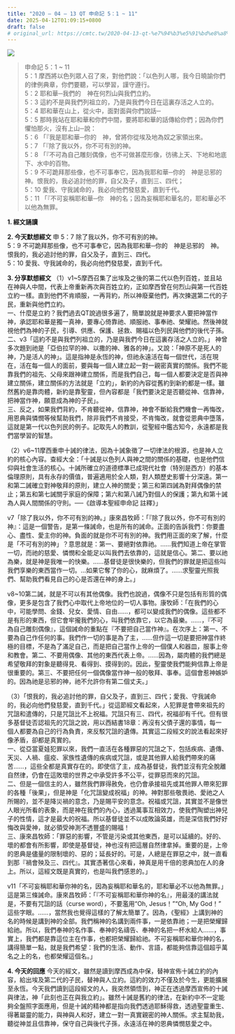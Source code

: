 ```yaml
---
title: "2020 – 04 – 13 QT 申命記 5：1 ~ 11"
date: 2025-04-12T01:09:15+0800
draft: false
# original_url: https://cmtc.tw/2020-04-13-qt-%e7%94%b3%e5%91%bd%e8%a8%98-5%ef%bc%9a1-11
---
```


![](/images/qt.jpg)
> 申命記 5：1 ~ 11  
> 5：1 摩西將以色列眾人召了來，對他們說：「以色列人哪，我今日曉諭你們的律例典章，你們要聽，可以學習，謹守遵行。  
> 5：2 耶和華─我們的　神在何烈山與我們立約。  
> 5：3 這約不是與我們列祖立的，乃是與我們今日在這裏存活之人立的。  
> 5：4 耶和華在山上，從火中，面對面與你們說話─  
> 5：5 那時我站在耶和華和你們中間，要將耶和華的話傳給你們；因為你們懼怕那火，沒有上山─說：  
> 5：6 「『我是耶和華─你的　神，曾將你從埃及地為奴之家領出來。  
> 5：7 「『除了我以外，你不可有別的神。  
> 5：8 「『不可為自己雕刻偶像，也不可做甚麼形像，彷彿上天、下地和地底下、水中的百物。  
> 5：9 不可跪拜那些像，也不可事奉它，因為我耶和華─你的　神是忌邪的　神。恨我的，我必追討他的罪，自父及子，直到三、四代；  
> 5：10 愛我、守我誡命的，我必向他們發慈愛，直到千代。  
> 5：11 「『不可妄稱耶和華─你　神的名；因為妄稱耶和華名的，耶和華必不以他為無罪。

**1. 經文誦讀**

**2.  今天默想經文**
申 5：7 除了我以外，你不可有別的神。  
5：9 不可跪拜那些像，也不可事奉它，因為我耶和華─你的　神是忌邪的　神。恨我的，我必追討他的罪，自父及子，直到三、四代。  
5：10 愛我、守我誡命的，我必向他們發慈愛，直到千代。

**3. 分享默想經文**
（1）v1\~5摩西召集了出埃及之後的第二代以色列百姓，並且站在神與人中間，代表上帝重新再次與百姓立約，正如摩西曾在何烈山與第一代百姓立約一樣。直到他們不肯順服，一再背約，所以神廢棄他們，再次揀選第二代的子民，重新與他們立約。  
一、什麼是立約？我們過去QT說過很多遍了，簡單說就是神要求人要把神當作神，承認耶和華是獨一真神，要專心倚靠祂、順服祂、事奉祂、榮耀祂。然後神就視他們為神的子民，引導、供應、保護、拯救、賜福以色列民與他們的後代子孫。  
二、v3「這約不是與我們列祖立的，乃是與我們今日在這裏存活之人立的。」 神曾多次題到祂是「亞伯拉罕的神、以撒的神、雅各的神」。又說：「神原不是死人的神，乃是活人的神」。這是指神是永恆的神，但祂永遠活在每一個世代，活在現在，活在每一個人的面前，要與每一個人建立起一對一親密真實的關係。我們不能靠我們的祖先、父母來跟神建立關係，而是我們自己，每一個人都要決定是否與神建立關係，建立關係的方法就是「立約」，新約的內容從舊約到新約都是一樣。雖然舊約是靠肉體，新約是靠聖靈，但內容都是「我們要決定是否聽從神、信靠神，把神當作神，願意成為神的子民」。  
三、反之，如果我們背約，不肯聽從神，信靠神，神會不斷給我們機會一再悔改，用恩典與憐憫等候幫助我們，除非我們不肯接受，不肯悔改，就會從恩典中墮落，這就是第一代以色列民的例子。記取先人的教訓，從聖經中鑑古知今，永遠都是我們當學習的智慧。

（2）v6\~11摩西重申十誡的律法，因為十誡象徵了一切律法的根源，也是神人立約的核心內容。查經大全：「十誡是以色列人與神之間的關係的基礎，也是他們信仰與社會生活的核心。十誡所確立的道德標準已成現代社會（特別是西方）的基本倫理原則，具有永存的價值，普遍適用於全人類，對人類歷史影響十分深遠。第一和第二誡確立對神敬拜的原則，建立人神的關愛；第三和第四誡為對拜偶像的禁止；第五和第七誡關乎家庭的保障；第六和第八誡乃對個人的保護；第九和第十誡為人與人間關係的守則。──《啟導本聖經申命記 註釋》」

v7「除了我以外，你不可有別的神。」康來昌牧師：「『除了我以外，你不可有別的神』：這是一個警告，是第一條誡命，也是所有的誡命。正面的告訴我們：你要盡心、盡性、愛主你的神。負面的就是你不可有別的神。我們用正面的來了解，什麼是「不可有別的神」？意思就是：第一、要絕對依靠祂。……我們知道上帝在掌管一切，而祂的慈愛、憐憫和全能足以叫我們去依靠的，這就是信心。第二、要以祂為樂，就是神是我唯一的快樂。……基督徒是很快樂的，但我們的罪就是把這些叫我們享樂的東西當作一切。…如果它奪了你的心，就麻煩了。……求聖靈光照我們、幫助我們看見自己的心是否還在神的身上。」

v8\~10第二誡，就是不可以有其他偶像。我們也說過，偶像不只是包括有形質的偶像，更多是包含了我們心中取代上帝地位的一切人事物。康牧師：「在我們的心中，可能學問、金錢、兒女、愛情、自由……，都可以變成我們的偶像。這些都不是有形的東西，但它會牢攏我們的心，叫我們依靠它，以它為最樂。……，『不可為自己雕刻偶像』，這個誡命的重點在『不要把自己當作神』。在次序上：第一、不要為自己作任何的事。我們作一切的事是為了主，……但作這一切是要把神當作終極的目標，不是為了滿足自己，而是把自己當作上帝的一個僕人和器皿，服事上帝和教會。第二、不要用偶像、其他的東西代表上帝。……因為，屬肉體的我們總是希望敬拜的對象是聽得見、看得到、摸得到的。因此，聖靈使我們能夠信靠上帝是很重要的。第三、不要把任何一個偶像當作神一般的敬拜、事奉。這個會惹神嫉妒的。因為祂是忌邪的神，祂不允許你有第二個丈夫。」

（3）「恨我的，我必追討他的罪，自父及子，直到三、四代；愛我、守我誡命的，我必向他們發慈愛，直到千代。」從這節經文看起來，人犯罪是會帶來祖先的咒詛和遣傳的，只是咒詛比不上祝福。咒詛只有三、四代，祝福卻有千代。但有很多基督徒否認祖先的咒詛之說，用以西結書18章：再沒有父債子還的事情，每一個人都要為自己的行為負責，來反駁咒詛的遺傳。其實這二段經文的說法看起來好像矛盾，卻都是真實的。  
一、從亞當夏娃犯罪以來，我們一直活在各種罪惡的咒詛之下，包括疾病、遺傳、天災、人禍、瘟疫、家族性遺傳的疾病或咒詛，或是其他罪人給我們帶來的痛苦……，這些全都是真實存在的。即使信了主，成為基督徒，我們並沒有完全脫離自然律，仍會在這敗壞的世界之中承受許多不公平，從罪惡而來的咒詛。  
二、但是一個信主的人，雖然我們罪得赦免，也仍會承接祖先或其他罪人帶來犯罪的各種「後果」，但是神是「化咒詛變成祝福」的神。神對那些敬畏祂、愛祂之人所賜的，並不是降災禍的意念，乃是賜平安的意念。祝福或咒詛，其實並不是像世人眼光所看的表象，而是神在我們的內心，透過萬事互相效力，使我們陶塑出神兒子的性情，這才是最大的祝福。所以基督徒並不以成敗論英雄，而是深信我們好好悔改與愛神，就必領受神測不透豐盛的賜福！  
三、康來昌牧師：「罪惡的影響，不管是污染或其他東西，是可以延續的。好的、壞的都會有所影響，即使是基督徒，神也沒有把這層自然律拿掉。重要的是，上帝的恩典是儘量的限制壞的、惡的；延長好的。可是，人總是在罪惡之中，就一直看到那『禍會殃及三、四代』。其實憑著信心來看，神真是用千倍的恩典加在人的身上。所以，這經文既是真實的，也是叫我們感恩的。」

v11「不可妄稱耶和華你神的名，因為妄稱耶和華名的，耶和華必不以他為無罪。」這是第三條誡命。康來昌牧師：「『不可妄稱耶和華你神的名』，用最淺的講法就是，不要有咒詛的話（curse word），不要濫用“Oh, Jesus！”“Oh, My God！” 這些字眼。……，當然我也覺得這樣的了解太簡單了。因為，《聖經》上講到神的名的時候是講到神的全部。我們稱神的名講到兩件事，一是依靠祂；一是把榮耀歸給祂。所以，我們奉神的名作事、奉神的名禱告、奉神的名把一杯水給人……，事實上，我們都是靠這位主在作事，也都把榮耀歸給祂。不可妄稱耶和華你神的名，講得簡單一點，就是我們希望：我們的生活、動作、言語，都能夠信靠這個超乎萬名之上的名，也都榮耀這個名。」

**4. 今天的回應**
今天的經文，雖然是讀到摩西成為中保，替神宣佈十誡立約的內容，給出埃及第二代的子民，替神與人立約。這約的效力不僅及於今生，更能擴展至永恆。今天我們讀到這段經文的人，我突然領悟到，神正在透過摩西宣佈的十誡與律法，神「此刻也正在與我立約」。雖然十誡是舊約的律法，在新約中不一定能夠全盤照字面應用，但是十誡的精神都是指向我們透過耶穌得救，透過聖靈重生、得著屬靈的能力，與神與人和好，建立一對一真實親密的神人關係。求主幫助我，聽從神並且信靠神，保守自己與後代子孫，永遠活在神的恩典憐憫慈愛之中。
